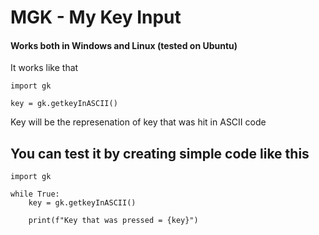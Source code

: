 # MGK - My Key Input

#### Works both in Windows and Linux (tested on Ubuntu)

It works like that

```
import gk

key = gk.getkeyInASCII()
```

Key will be the represenation of key that was hit in ASCII code

## You can test it by creating simple code like this 

```
import gk

while True:
    key = gk.getkeyInASCII()
        
    print(f"Key that was pressed = {key}")
```